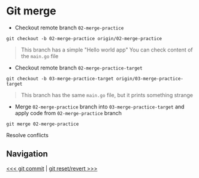 # Git merge

- Checkout remote branch `02-merge-practice`

```shell
git checkout -b 02-merge-practice origin/02-merge-practice
```

> This branch has a simple "Hello world app"
> You can check content of the `main.go` file

- Checkout remote branch `02-merge-practice-target`

```shell
git checkout -b 03-merge-practice-target origin/03-merge-practice-target
```

> This branch has the same `main.go` file, but it prints something strange

- Merge `02-merge-practice` branch into `03-merge-practice-target` and apply code from `02-merge-practice` branch

```shell
git merge 02-merge-practice
```

Resolve conflicts

## Navigation

[<<< git commit](../02_commit/README.md) |
[git reset/revert >>>](../04_reset_revert/README.md)